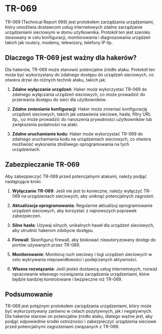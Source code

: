 # TR-069

TR-069 (Technical Report 069) jest protokołem zarządzania urządzeniami, który umożliwia dostawcom usług internetowych zdalne zarządzanie urządzeniami sieciowymi w domu użytkownika. Protokół ten jest szeroko stosowany w celu konfiguracji, monitorowania i diagnozowania urządzeń takich jak routery, modemy, telewizory, telefony IP itp.

## Dlaczego TR-069 jest ważny dla hakerów?

Dla hakerów, TR-069 może stanowić potencjalne źródło ataku. Protokół ten może być wykorzystany do zdalnego dostępu do urządzeń sieciowych, co otwiera drzwi do różnych technik ataku, takich jak:

1. **Zdalne wyłączanie urządzeń**: Haker może wykorzystać TR-069 do zdalnego wyłączania urządzeń sieciowych, co może prowadzić do przerwania dostępu do sieci dla użytkowników.

2. **Zdalne zmienianie konfiguracji**: Haker może zmieniać konfigurację urządzeń sieciowych, takich jak ustawienia sieciowe, hasła, filtry URL itp., co może prowadzić do naruszenia prywatności użytkowników lub zwiększenia podatności na ataki.

3. **Zdalne uruchamianie kodu**: Haker może wykorzystać TR-069 do zdalnego uruchamiania kodu na urządzeniach sieciowych, co otwiera możliwość wykonania złośliwego oprogramowania na tych urządzeniach.

## Zabezpieczanie TR-069

Aby zabezpieczyć TR-069 przed potencjalnymi atakami, należy podjąć następujące kroki:

1. **Wyłączanie TR-069**: Jeśli nie jest to konieczne, należy wyłączyć TR-069 na urządzeniach sieciowych, aby uniknąć potencjalnych zagrożeń.

2. **Aktualizacja oprogramowania**: Regularnie aktualizuj oprogramowanie urządzeń sieciowych, aby korzystać z najnowszych poprawek zabezpieczeń.

3. **Silne hasła**: Używaj silnych, unikalnych haseł dla urządzeń sieciowych, aby utrudnić hakerom zdobycie dostępu.

4. **Firewall**: Skonfiguruj firewall, aby blokować nieautoryzowany dostęp do portów używanych przez TR-069.

5. **Monitorowanie**: Monitoruj ruch sieciowy i logi urządzeń sieciowych w celu wykrywania nieprawidłowości i podejrzanych aktywności.

6. **Własne rozwiązania**: Jeśli jesteś dostawcą usług internetowych, rozważ opracowanie własnego rozwiązania zarządzania urządzeniami, które będzie bardziej kontrolowane i bezpieczne niż TR-069.

## Podsumowanie

TR-069 jest potężnym protokołem zarządzania urządzeniami, który może być wykorzystywany zarówno w celach pozytywnych, jak i negatywnych. Dla hakerów stanowi on potencjalne źródło ataku, dlatego ważne jest, aby podjąć odpowiednie środki ostrożności i zabezpieczyć urządzenia sieciowe przed potencjalnymi zagrożeniami związanych z TR-069.
